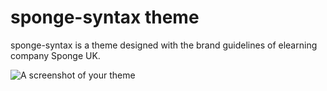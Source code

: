 # sponge-syntax theme

sponge-syntax is a theme designed with the brand guidelines of elearning company Sponge UK.

![A screenshot of your theme](http://i.imgur.com/ZmKGBXm.png)
